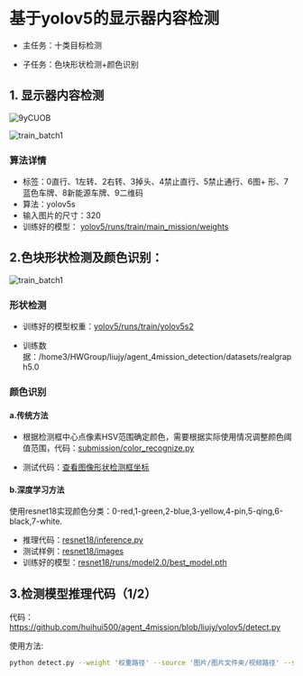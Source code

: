 # 基于yolov5的显示器内容检测

+ 主任务：十类目标检测

+ 子任务：色块形状检测+颜色识别

## 1. 显示器内容检测

![9yCUOB](https://ossjiyaoliu.oss-cn-beijing.aliyuncs.com/uPic/9yCUOB.jpg)

![train_batch1](https://ossjiyaoliu.oss-cn-beijing.aliyuncs.com/uPic/train_batch1.jpg)

### 算法详情

+ 标签：0直行、1左转、2右转、3掉头、4禁止直行、5禁止通行、6图+ 形、7蓝色车牌、8新能源车牌、9二维码
+ 算法：yolov5s
+ 输入图片的尺寸：320
+ 训练好的模型： [yolov5/runs/train/main_mission/weights](https://github.com/huihui500/agent_4mission/tree/liujy/yolov5/runs/train/main_mission/weights)

## 2.色块形状检测及颜色识别：

![train_batch1](https://ossjiyaoliu.oss-cn-beijing.aliyuncs.com/uPic/train_batch0.jpg)

### 形状检测

+ 训练好的模型权重：[yolov5/runs/train/yolov5s2](https://github.com/huihui500/agent_4mission/tree/liujy/yolov5/runs/train/yolov5s2)

+ 训练数据：/home3/HWGroup/liujy/agent_4mission_detection/datasets/realgraph5.0

### 颜色识别

#### a.传统方法


+ 根据检测框中心点像素HSV范围确定颜色，需要根据实际使用情况调整颜色阈值范围，代码：[submission/color_recognize.py](https://github.com/huihui500/agent_4mission/blob/liujy/submission/color_recognize.py)

+ 测试代码：[查看图像形状检测框坐标](https://github.com/huihui500/agent_4mission/blob/liujy/yolov5/location.ipynb)

#### b.深度学习方法

使用resnet18实现颜色分类：0-red,1-green,2-blue,3-yellow,4-pin,5-qing,6-black,7-white.

+ 推理代码：[resnet18/inference.py](https://github.com/huihui500/agent_4mission/blob/liujy/resnet18/inference.py)
+ 测试样例：[resnet18/images](https://github.com/huihui500/agent_4mission/tree/liujy/resnet18/images)
+ 训练好的模型：[resnet18/runs/model2.0/best_model.pth](https://github.com/huihui500/agent_4mission/blob/liujy/resnet18/runs/model2.0/best_model.pth)

## 3.检测模型推理代码（1/2）

代码：https://github.com/huihui500/agent_4mission/blob/liujy/yolov5/detect.py

使用方法:

```bash
python detect.py --weight '权重路径' --source '图片/图片文件夹/视频路径' --save-txt --save-conf --img-size 320
```

